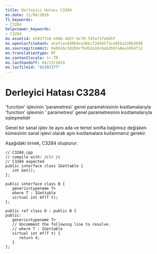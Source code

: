 ```yaml
---
title: Derleyici Hatası C3284
ms.date: 11/04/2016
f1_keywords:
- C3284
helpviewer_keywords:
- C3284
ms.assetid: e582f316-e9db-4d27-9c70-fdfa737a9d5f
ms.openlocfilehash: acefcac849b9ce36bcf24d45f3ce85ba220b3698
ms.sourcegitcommit: 0ab61bc3d2b6cfbd52a16c6ab2b97a8ea1864f12
ms.translationtype: MT
ms.contentlocale: tr-TR
ms.lasthandoff: 04/23/2019
ms.locfileid: "62381377"
---
```

# <a name="compiler-error-c3284"></a>Derleyici Hatası C3284

'function' işlevinin 'parametresi' genel parametresinin kısıtlamalarıyla 'function' işlevinin ' parametresi' genel parametresinin kısıtlamalarıyla eşleşmelidir

Genel bir sanal işlev ile aynı ada ve temel sınıfta bağımsız değişken kümesinin sanal işlevi olarak aynı kısıtlamalara kullanmanız gerekir.

Aşağıdaki örnek, C3284 oluşturur:

```
// C3284.cpp
// compile with: /clr /c
// C3284 expected
public interface class IGettable {
   int Get();
};

public interface class B {
   generic<typename T>
   where T : IGettable
   virtual int mf(T t);
};

public ref class D : public B {
public:
   generic<typename T>
   // Uncomment the following line to resolve.
   // where T : IGettable
   virtual int mf(T t) {
      return 4;
   }
};
```